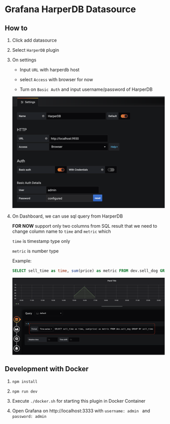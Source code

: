 # Grafana HarperDB Datasource

## How to
1. Click add datasource
2. Select `HarperDB` plugin 
3. On settings 
   - Input `URL` with harperdb host

   - select `Access` with browser for now

   - Turn on `Basic Auth` and input username/password of HarperDB

    ![image](./setting-example.png)
4. On Dashboard, we can use sql query from HarperDB
 
    **FOR NOW** support only two columns from SQL result that we need to change column name to
    `time` and `metric`
    which
        
    `time` is timestamp type only

    `metric` is number type

    Example: 
    ```sql
    SELECT sell_time as time, sum(price) as metric FROM dev.sell_dog GROUP BY sell_time
    ```
    ![image](./dashboard-example.png)

## Development with Docker
1. `npm install`

2. `npm run dev`

3. Execute 
`./docker.sh` for starting this plugin in Docker Container

4. Open Grafana on http://localhost:3333 
 with `username: admin
 ` and 
 `password: admin`